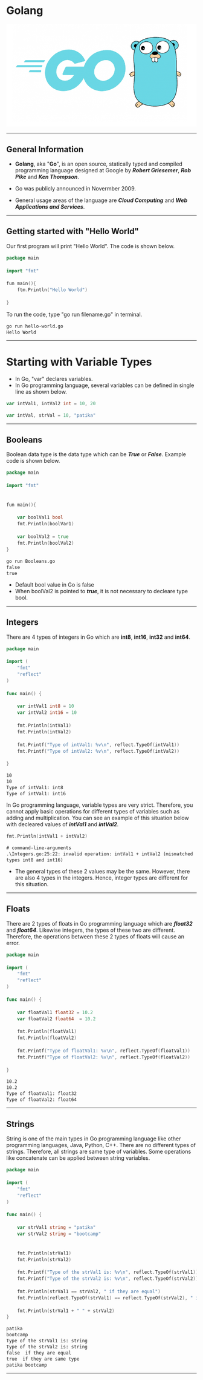 # Golang

![Golang Image](golang.png)

-------------------------------------------------------------------

## General Information

- **Golang**, aka "**Go**", is an open source, statically typed and compiled programming language designed at Google by ***Robert Griesemer***, ***Rob Pike*** and ***Ken Thompson***. 

- Go was publicly announced in Novermber 2009. 

- General usage areas of the language are ***Cloud Computing*** and ***Web Applications and Services***.

--------------------------------------------------------

## Getting started with "Hello World"

Our first program will print "Hello World". The code is shown below. 

```go
package main

import "fmt"

fun main(){
    ftm.Println("Hello World")

}
```

To run the code, type "go run filename.go" in terminal. 

```console
go run hello-world.go
Hello World
```

--------------------------------------------------------------------

# Starting with Variable Types

* In Go, "var" declares variables.
* In Go programming language, several variables can be defined in single line as shown below.

```go
var intVal1, intVal2 int = 10, 20
```

```go
var intVal, strVal = 10, "patika"
```

--------------------------------------------------------

## Booleans

Boolean data type is the data type which can be ***True*** or ***False***. Example code is shown below.

```go
package main

import "fmt"


fun main(){

    var boolVal1 bool
    fmt.Println(boolVar1)

    var boolVal2 = true
    fmt.Println(boolVal2)
}
```

```console
go run Booleans.go
false
true
```

* Default bool value in Go is false
* When boolVal2 is pointed to ***true***, it is not necessary to decleare type bool.

-------------------------------------------------------

## Integers

There are 4 types of integers in Go which are **int8**, **int16**, **int32** and **int64**.

```go
package main

import (
    "fmt"
    "reflect"
)

func main() {

    var intVal1 int8 = 10
    var intVal2 int16 = 10

    fmt.Println(intVal1)
    fmt.Println(intVal2)

    fmt.Printf("Type of intVal1: %v\n", reflect.TypeOf(intVal1))
    fmt.Printf("Type of intVal2: %v\n", reflect.TypeOf(intVal2))

}
```

```console
10
10
Type of intVal1: int8
Type of intVal1: int16
```

In Go programming language, variable types are very strict. Therefore, you cannot apply basic operations for different types of variables such as adding and multiplication. You can see an example of this situation below with decleared values of ***intVal1*** and ***intVal2***.

```go
fmt.Println(intVal1 + intVal2)
```

```console
# command-line-arguments
.\Integers.go:25:22: invalid operation: intVal1 + intVal2 (mismatched types int8 and int16)
```

* The general types of these 2 values may be the same. However, there are also 4 types in the integers. Hence, integer types are different for this situation.

--------------------------------------------

## Floats

There are 2 types of floats in Go programming language which are ***float32*** and ***float64***. Likewise integers, the types of these two are different. Therefore, the operations between these 2 types of floats will cause an error.

```go
package main

import (
    "fmt"
    "reflect"
)

func main() {

    var floatVal1 float32 = 10.2
    var floatVal2 float64  = 10.2

    fmt.Println(floatVal1)
    fmt.Println(floatVal2)

    fmt.Printf("Type of floatVal1: %v\n", reflect.TypeOf(floatVal1))
    fmt.Printf("Type of floatVal2: %v\n", reflect.TypeOf(floatVal2))

}
```

```console
10.2
10.2
Type of floatVal1: float32
Type of floatVal2: float64
```

--------------------------------------------------------------

## Strings

String is one of the main types in Go programming language like other programming languages, Java, Python, C++. There are no different types of strings. Therefore, all strings are same type of variables. Some operations like concatenate can be applied between string variables.

```go
package main

import (
    "fmt"
    "reflect"
)

func main() {

    var strVal1 string = "patika"
    var strVal2 string = "bootcamp"


    fmt.Println(strVal1)
    fmt.Println(strVal2)

    fmt.Printf("Type of the strVal1 is: %v\n", reflect.TypeOf(strVal1))
    fmt.Printf("Type of the strVal2 is: %v\n", reflect.TypeOf(strVal2))

    fmt.Println(strVal1 == strVal2, " if they are equal")
    fmt.Println(reflect.TypeOf(strVal1) == reflect.TypeOf(strVal2), " if they are same type")

    fmt.Println(strVal1 + " " + strVal2)
}
```

```console
patika
bootcamp
Type of the strVal1 is: string
Type of the strVal2 is: string
false  if they are equal
true  if they are same type
patika bootcamp
```

-------------------------------------------------
